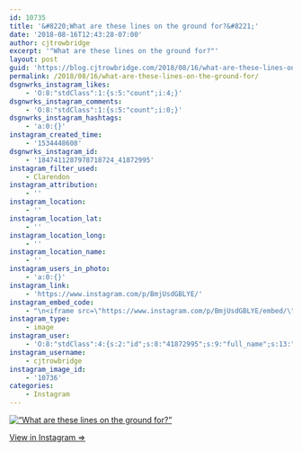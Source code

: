 ```yaml
---
id: 10735
title: '&#8220;What are these lines on the ground for?&#8221;'
date: '2018-08-16T12:43:28-07:00'
author: cjtrowbridge
excerpt: '"What are these lines on the ground for?"'
layout: post
guid: 'https://blog.cjtrowbridge.com/2018/08/16/what-are-these-lines-on-the-ground-for/'
permalink: /2018/08/16/what-are-these-lines-on-the-ground-for/
dsgnwrks_instagram_likes:
    - 'O:8:"stdClass":1:{s:5:"count";i:4;}'
dsgnwrks_instagram_comments:
    - 'O:8:"stdClass":1:{s:5:"count";i:0;}'
dsgnwrks_instagram_hashtags:
    - 'a:0:{}'
instagram_created_time:
    - '1534448608'
dsgnwrks_instagram_id:
    - '1847411287978718724_41872995'
instagram_filter_used:
    - Clarendon
instagram_attribution:
    - ''
instagram_location:
    - ''
instagram_location_lat:
    - ''
instagram_location_long:
    - ''
instagram_location_name:
    - ''
instagram_users_in_photo:
    - 'a:0:{}'
instagram_link:
    - 'https://www.instagram.com/p/BmjUsdGBLYE/'
instagram_embed_code:
    - "\n<iframe src=\"https://www.instagram.com/p/BmjUsdGBLYE/embed/\" width=\"612\" height=\"710\" frameborder=\"0\" scrolling=\"no\" allowtransparency=\"true\" class=\"insta-image-embed\"></iframe>\n"
instagram_type:
    - image
instagram_user:
    - 'O:8:"stdClass":4:{s:2:"id";s:8:"41872995";s:9:"full_name";s:13:"CJ Trowbridge";s:15:"profile_picture";s:141:"https://scontent.cdninstagram.com/vp/c93d7c6cca10c47382e1b61b6f66100c/5C07D31C/t51.2885-19/s150x150/13724650_1188772791164794_142557231_a.jpg";s:8:"username";s:12:"cjtrowbridge";}'
instagram_username:
    - cjtrowbridge
instagram_image_id:
    - '10736'
categories:
    - Instagram
---
```


[![“What are these lines on the ground for?”](https://blog.cjtrowbridge.com/wp-content/uploads/2018/08/1534448608-1-1.jpg)](https://www.instagram.com/p/BmjUsdGBLYE/)

[View in Instagram ⇒](https://www.instagram.com/p/BmjUsdGBLYE/)